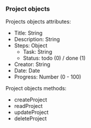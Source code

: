 

### Project objects
Projects objects attributes:
* Title: String
* Description: String
* Steps: Object
	* Task: String
	* Status: todo (0) / done (1)
* Creator: String
* Date: Date
* Progress: Number (0 - 100)

Project objects methods:
* createProject
* readProject
* updateProject
* deleteProject


